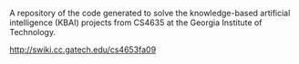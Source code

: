 A repository of the code generated to solve the knowledge-based artificial intelligence (KBAI) projects from CS4635 at the Georgia Institute of Technology.

http://swiki.cc.gatech.edu/cs4653fa09